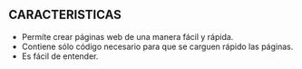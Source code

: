 CARACTERISTICAS
----------------------

- Permíte crear páginas web de una manera fácil y rápida.
- Contiene sólo código necesario para que se carguen rápido las páginas.
- Es fácil de entender.



